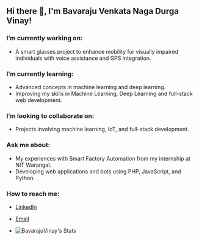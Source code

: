 ## Hi there 👋, I'm Bavaraju Venkata Naga Durga Vinay!

### I’m currently working on:
- A smart glasses project to enhance mobility for visually impaired individuals with voice assistance and GPS integration.  

### I’m currently learning:
- Advanced concepts in machine learning and deep learning.  
- Improving my skills in Machine Learning, Deep Learning and full-stack web development.  

### I’m looking to collaborate on:
- Projects involving machine learning, IoT, and full-stack development.  

### Ask me about:
- My experiences with Smart Factory Automation from my internship at NIT Warangal.  
- Developing web applications and bots using PHP, JavaScript, and Python.  

### How to reach me:
- [LinkedIn](https://www.linkedin.com/in/vinay-bavaraju/)  
- [Email](mailto:bavarajuvinay@gmail.com)

- ![BavarajuVinay's Stats](https://github-readme-stats.vercel.app/api?username=BavarajuVinay&theme=cobalt&show_icons=true&hide_border=true&count_private=true)


